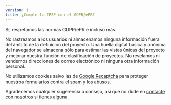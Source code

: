 ```yaml
---
version: 1
title: ¿Cumple la IPSP con el GDPR/ePR?
---
```


Sí, respetamos las normas GDPR/ePR e incluso más.

No rastreamos a los usuarios ni almacenamos ninguna información fuera del ámbito de la definición del proyecto. Una huella digital básica y anónima del navegador se almacena sólo para estimar las vistas únicas del proyecto y mejorar nuestra función de clasificación de proyectos. No revelamos ni vendemos direcciones de correo electrónico ni ninguna otra información personal.

No utilizamos cookies salvo las de [Google Recaptcha](https://en.wikipedia.org/wiki/ReCAPTCHA) para proteger nuestros formularios contra el spam y los abusos.

Agradecemos cualquier sugerencia o consejo, así que no dude en <a style="text-decoration: underline;">contacte con nosotros</a> si tienes alguna.
